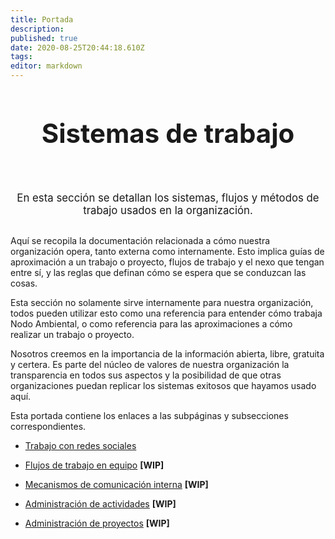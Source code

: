 ```yaml
---
title: Portada
description: 
published: true
date: 2020-08-25T20:44:18.610Z
tags: 
editor: markdown
---
```



<div>
	  <h1
       style="text-align: center; font-size: 3em; padding-bottom:40px;"
       >Sistemas de trabajo</h1>
</div>
<div>
	  <p
       style="
              text-align: center; 
              font-size: 1.2em;
              margin-top: 20px;
              margin-bottom: 30px;
              "
       >En esta sección se detallan los sistemas, flujos y métodos de trabajo usados en la organización.</p>
</div>

Aquí se recopila la documentación relacionada a cómo nuestra organización opera, tanto externa como internamente. Esto implica guías de aproximación a un trabajo o proyecto, flujos de trabajo y el nexo que tengan entre sí, y las reglas que definan cómo se espera que se conduzcan las cosas.

Esta sección no solamente sirve internamente para nuestra organización, todos pueden utilizar esto como una referencia para entender cómo trabaja Nodo Ambiental, o como referencia para las aproximaciones a cómo realizar un trabajo o proyecto.

Nosotros creemos en la importancia de la información abierta, libre, gratuita y certera. Es parte del núcleo de valores de nuestra organización la transparencia en todos sus aspectos y la posibilidad de que otras organizaciones puedan replicar los sistemas exitosos que hayamos usado aquí.

Esta portada contiene los enlaces a las subpáginas y subsecciones correspondientes.


- [Trabajo con redes sociales](/Sistemas-de-Trabajo/Redes-Sociales)

- [Flujos de trabajo en equipo](/Sistemas-de-Trabajo/Flujos-de-Trabajo) __\[WIP]__

- [Mecanismos de comunicación interna](/Sistemas-de-Trabajo/Comunicación) __\[WIP]__

- [Administración de actividades](/Sistemas-de-Trabajo/Actividades) __\[WIP]__

- [Administración de proyectos](/Sistemas-de-Trabajo/Proyectos) __\[WIP]__